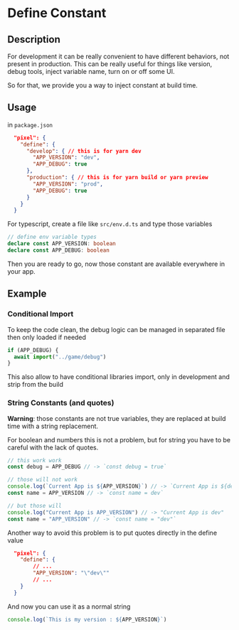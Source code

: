 # Define Constant

## Description

For development it can be really convenient to have different behaviors, not present in production.
This can be really useful for things like version, debug tools, inject variable name, turn on or off some UI.

So for that, we provide you a way to inject constant at build time.

## Usage

in `package.json`

```json
  "pixel": {
    "define": {
      "develop": { // this is for yarn dev
        "APP_VERSION": "dev",
        "APP_DEBUG": true
      },
      "production": { // this is for yarn build or yarn preview
        "APP_VERSION": "prod",
        "APP_DEBUG": true
      }
    }
  }
```

For typescript, create a file like `src/env.d.ts` and type those variables

```ts
// define env variable types
declare const APP_VERSION: boolean
declare const APP_DEBUG: boolean
```

Then you are ready to go, now those constant are available everywhere in your app.

## Example

### Conditional Import

To keep the code clean, the debug logic can be managed in separated file then only loaded if needed

```js
if (APP_DEBUG) {
  await import("../game/debug")
}
```

This also allow to have conditional libraries import, only in development and strip from the build

### String Constants (and quotes)

**Warning**: those constants are not true variables, they are replaced at build time with a string replacement.

For boolean and numbers this is not a problem, but for string you have to be careful with the lack of quotes.

```js
// this work work
const debug = APP_DEBUG // -> `const debug = true`

// those will not work
console.log(`Current App is ${APP_VERSION}`) // -> `Current App is ${dev}`
const name = APP_VERSION // -> `const name = dev`

// but those will
console.log("Current App is APP_VERSION") // -> "Current App is dev"
const name = "APP_VERSION" // -> `const name = "dev"`
```

Another way to avoid this problem is to put quotes directly in the define value

```json
  "pixel": {
    "define": {
        // ...
        "APP_VERSION": "\"dev\""
        // ...
    }
  }
```

And now you can use it as a normal string

```ts
console.log(`This is my version : ${APP_VERSION}`)
```
